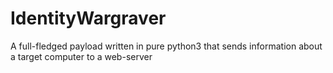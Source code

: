 # IdentityWargraver
A full-fledged payload written in pure python3 that sends information about a target computer to a web-server

